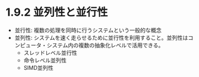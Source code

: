 # 1.9.2 並列性と並行性

- 並行性: 複数の処理を同時に行うシステムという一般的な概念
- 並列性: システムを速く走らせるために並行性を利用すること。並列性はコンピュータ・システム内の複数の抽象化レベルで活用できる。
  - スレッドレベル並行性
  - 命令レベル並列性
  - SIMD並列性
